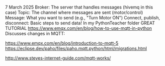 7 March 2025
Broker: The server that handles messages (hivemq in this case)
Topic: The channel where messages are sent (motor/control)
Message: What you want to send (e.g., "Turn Motor ON")
Connect, publish, disconnect: Basic steps to send data!
In my PythonTeacher folder
GREAT TUTORIAL  https://www.emqx.com/en/blog/how-to-use-mqtt-in-python
Discusses changes in MQTT:

https://www.emqx.com/en/blog/introduction-to-mqtt-5
https://eclipse.dev/paho/files/paho.mqtt.python/html/migrations.html

http://www.steves-internet-guide.com/mqtt-works/